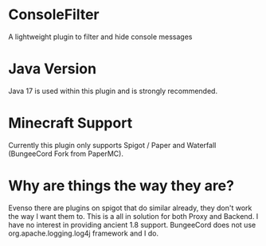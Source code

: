 # ConsoleFilter
A lightweight plugin to filter and hide console messages

# Java Version
Java 17 is used within this plugin and is strongly recommended.

# Minecraft Support
Currently this plugin only supports Spigot / Paper and Waterfall (BungeeCord Fork from PaperMC).

# Why are things the way they are?
Evenso there are plugins on spigot that do similar already, they don't work the way I want them to. This is a all in solution for both Proxy and Backend.
I have no interest in providing ancient 1.8 support.
BungeeCord does not use org.apache.logging.log4j framework and I do.
